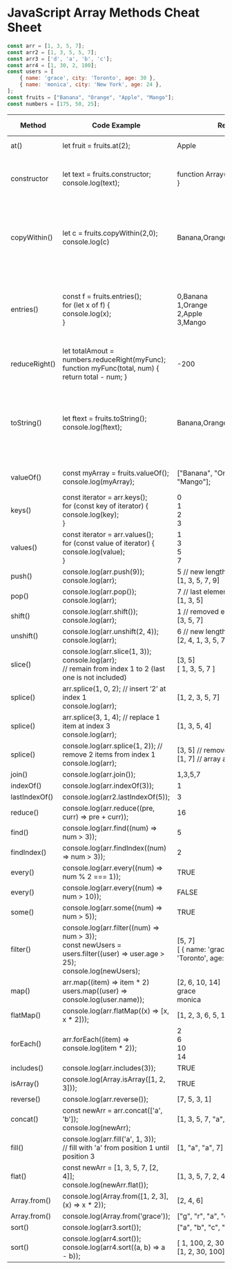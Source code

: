 # JavaScript Array Methods Cheat Sheet

```javascript
const arr = [1, 3, 5, 7];
const arr2 = [1, 3, 5, 5, 7];
const arr3 = ['d', 'a', 'b', 'c'];
const arr4 = [1, 30, 2, 100];
const users = [
	{ name: 'grace', city: 'Toronto', age: 30 },
	{ name: 'monica', city: 'New York', age: 24 },
];
const fruits = ["Banana", "Orange", "Apple", "Mango"];
const numbers = [175, 50, 25];

```

| Method        | Code Example                                                                                                                        | Result                                                      | Return Type    | In Place |
| ------------- | ----------------------------------------------------------------------------------------------------------------------------------- | ----------------------------------------------------------- | -------------- | -------- |
| at() | let fruit = fruits.at(2); | Apple | Index Value | No |
| constructor | let text = fruits.constructor; <br> console.log(text); | function Array() { [native code] } | function that created the Array prototype | No |
| copyWithin() | let c = fruits.copyWithin(2,0); <br>console.log(c) | Banana,Orange,Banana,Orange | Copy the first two array elements to the last two array elements | No |
| entries() | const f = fruits.entries(); <br> for (let x of f) { <br> console.log(x); <br>} | 0,Banana <br> 1,Orange <br> 2,Apple <br> 3,Mango <br> | Create an Array Iterator, <br> and then iterate over the key/value pairs: | No |
| reduceRight() | let totalAmout = numbers.reduceRight(myFunc); <br> function myFunc(total, num) { <br>  return total - num; } | -200 | number | No |
| toString() | let ftext = fruits.toString();  <br> console.log(ftext); <br> | Banana,Orange,Apple,Mango | Convert an array to a string, <br> does not change the original array <br> | No |
| valueOf() | const myArray = fruits.valueOf(); <br> console.log(myArray); | ["Banana", "Orange", "Apple", "Mango"]; | method returns the array | No |
| keys()        | const iterator = arr.keys(); <br> for (const key of iterator) { <br> console.log(key);<br> }                                        | 0 <br> 1 <br> 2 <br> 3                                      | Array Iterator | No       |
| values()      | const iterator = arr.values(); <br> for (const value of iterator) { <br> console.log(value); <br> }                                 | 1 <br> 3 <br> 5 <br> 7                                      | Array Iterator | No       |
| push()        | console.log(arr.push(9)); <br> console.log(arr); <br>                                                                               | 5 // new length of the array <br> [1, 3, 5, 7, 9]           | number         | No       |
| pop()         | console.log(arr.pop()); <br> console.log(arr);                                                                                      | 7 // last element of the array <br> [1, 3, 5]               | element        | No       |
| shift()       | console.log(arr.shift()); <br> console.log(arr);                                                                                    | 1 // removed element <br> [3, 5, 7]                         | element        | No       |
| unshift()     | console.log(arr.unshift(2, 4)); <br> console.log(arr);                                                                              | 6 // new length of the array <br> [2, 4, 1, 3, 5, 7]        | number         | No       |
| slice()       | console.log(arr.slice(1, 3)); <br> console.log(arr); <br> // remain from index 1 to 2 (last one is not included)                    | [3, 5] <br> [ 1, 3, 5, 7 ]                                  | array          | No       |
| splice()      | arr.splice(1, 0, 2); // insert ‘2’ at index 1 <br> console.log(arr);                                                                | [1, 2, 3, 5, 7]                                             | array          | Yes      |
| splice()      | arr.splice(3, 1, 4); // replace 1 item at index 3 <br> console.log(arr);                                                            | [1, 3, 5, 4]                                                | array          | Yes      |
| splice()      | console.log(arr.splice(1, 2)); // remove 2 items from index 1 <br> console.log(arr);                                                | [3, 5] // removed items <br> [1, 7] // array as a result    | array          | Yes      |
| join()        | console.log(arr.join());                                                                                                            | 1,3,5,7                                                     | string         | No       |
| indexOf()     | console.log(arr.indexOf(3));                                                                                                        | 1                                                           | number         | No       |
| lastIndexOf() | console.log(arr2.lastIndexOf(5));                                                                                                   | 3                                                           | number         | No       |
| reduce()      | console.log(arr.reduce((pre, curr) => pre + curr));                                                                                 | 16                                                          | number         | No       |
| find()        | console.log(arr.find((num) => num > 3));                                                                                            | 5                                                           | first one      | No       |
| findIndex()   | console.log(arr.findIndex((num) => num > 3));                                                                                       | 2                                                           | first one      | No       |
| every()       | console.log(arr.every((num) => num % 2 === 1));                                                                                     | TRUE                                                        | boolean        | No       |
| every()       | console.log(arr.every((num) => num > 10));                                                                                          | FALSE                                                       | boolean        | No       |
| some()        | console.log(arr.some((num) => num > 5));                                                                                            | TRUE                                                        | boolean        | No       |
| filter()      | console.log(arr.filter((num) => num > 3)); <br> const newUsers = users.filter((user) => user.age > 25); <br> console.log(newUsers); | [5, 7] <br> [ { name: 'grace', city: 'Toronto', age: 30 } ] | array          | No       |
| map()         | arr.map((item) => item \* 2) <br> users.map((user) => console.log(user.name));                                                      | [2, 6, 10, 14] <br> grace <br> monica                       | array          | No       |
| flatMap()     | console.log(arr.flatMap((x) => [x, x \* 2]));                                                                                       | [1, 2, 3, 6, 5, 10, 7, 14]                                  | array          | No       |
| forEach()     | arr.forEach((item) => console.log(item \* 2));                                                                                      | 2 <br> 6 <br> 10 <br> 14                                    | each element   | No       |
| includes()    | console.log(arr.includes(3));                                                                                                       | TRUE                                                        | boolean        | No       |
| isArray()     | console.log(Array.isArray([1, 2, 3]));                                                                                              | TRUE                                                        | boolean        | No       |
| reverse()     | console.log(arr.reverse());                                                                                                         | [7, 5, 3, 1]                                                | array          | Yes      |
| concat()      | const newArr = arr.concat(['a', 'b']); <br> console.log(newArr);                                                                    | [1, 3, 5, 7, "a", "b"]                                      | array          | No       |
| fill()        | console.log(arr.fill('a', 1, 3)); <br> // fill with 'a' from position 1 until position 3                                            | [1, "a", "a", 7]                                            | array          | No       |
| flat()        | const newArr = [1, 3, 5, 7, [2, 4]]; <br> console.log(newArr.flat());                                                               | [1, 3, 5, 7, 2, 4]                                          | array          | No       |
| Array.from()  | console.log(Array.from([1, 2, 3], (x) => x \* 2));                                                                                  | [2, 4, 6]                                                   | array          | No       |
| Array.from()  | console.log(Array.from('grace'));                                                                                                   | ["g", "r", "a", "c", "e"]                                   | array          | No       |
| sort()        | console.log(arr3.sort());                                                                                                           | ["a", "b", "c", "d"]                                        | array          | Yes      |
| sort()        | console.log(arr4.sort()); <br> console.log(arr4.sort((a, b) => a - b));                                                             | [ 1, 100, 2, 30 ] <br> [1, 2, 30, 100]                      | array          | Yes      |

```

```
